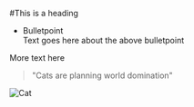 #This is a heading 

- Bulletpoint  
Text goes here about the above bulletpoint 

More text here 
>"Cats are planning world domination"

![Cat](https://i.picsum.photos/id/40/4106/2806.jpg?hmac=MY3ra98ut044LaWPEKwZowgydHZ_rZZUuOHrc3mL5mI)
